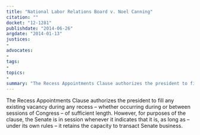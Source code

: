 ```yaml
---
title: "National Labor Relations Board v. Noel Canning"
citation: ""
docket: "12-1281"
publishdate: "2014-06-26"
argdate: "2014-01-13"
justices:
- 
advocates:
- 
tags:
- 
topics:
- 
summary: "The Recess Appointments Clause authorizes the president to fill any existing vacancy during any recess – whether occurring during or between sessions of Congress – of sufficient length. However, for purposes of the clause, the Senate is in session whenever it indicates that it is, as long as – under its own rules – it retains the capacity to transact Senate business."
---
```

The Recess Appointments Clause authorizes the president to fill any existing vacancy during any recess – whether occurring during or between sessions of Congress – of sufficient length. However, for purposes of the clause, the Senate is in session whenever it indicates that it is, as long as – under its own rules – it retains the capacity to transact Senate business.

